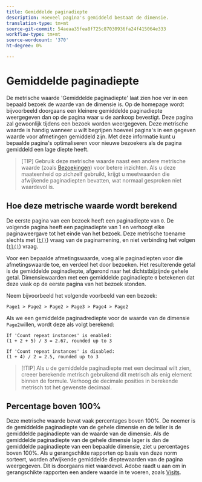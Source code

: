 ```yaml
---
title: Gemiddelde paginadiepte
description: Hoeveel pagina's gemiddeld bestaat de dimensie.
translation-type: tm+mt
source-git-commit: 54aeaa35fea8f725c87030936fa24f415064e333
workflow-type: tm+mt
source-wordcount: '370'
ht-degree: 0%

---
```



# Gemiddelde paginadiepte

De metrische waarde &#39;Gemiddelde paginadiepte&#39; laat zien hoe ver in een bepaald bezoek de waarde van de dimensie is. Op de homepage wordt bijvoorbeeld doorgaans een kleinere gemiddelde paginadiepte weergegeven dan op de pagina waar u de aankoop bevestigt. Deze pagina zal gewoonlijk tijdens een bezoek worden weergegeven. Deze metrische waarde is handig wanneer u wilt begrijpen hoeveel pagina&#39;s in een gegeven waarde voor afmetingen gemiddeld zijn. Met deze informatie kunt u bepaalde pagina&#39;s optimaliseren voor nieuwe bezoekers als de pagina gemiddeld een lage diepte heeft.

>[TIP] Gebruik deze metrische waarde naast een andere metrische waarde (zoals [Bezoekingen](visits.md)) voor betere inzichten. Als u deze maateenheid op zichzelf gebruikt, krijgt u meetwaarden die afwijkende paginadiepten bevatten, wat normaal gesproken niet waardevol is.

## Hoe deze metrische waarde wordt berekend

De eerste pagina van een bezoek heeft een paginadiepte van `0`. De volgende pagina heeft een paginadiepte van 1 en verhoogt elke paginaweergave tot het einde van het bezoek. Deze metrische toename slechts met ([`t()`](/help/implement/vars/functions/t-method.md)) vraag van de paginamening, en niet verbinding het volgen ([`tl()`](/help/implement/vars/functions/tl-method.md)) vraag.

Voor een bepaalde afmetingswaarde, voeg alle paginadiepten voor die afmetingswaarde toe, en verdeel het door bezoeken. Het resulterende getal is de gemiddelde paginadiepte, afgerond naar het dichtstbijzijnde gehele getal. Dimensiewaarden met een gemiddelde paginadiepte `0` betekenen dat deze vaak op de eerste pagina van het bezoek stonden.

Neem bijvoorbeeld het volgende voorbeeld van een bezoek:

```text
Page1 > Page2 > Page2 > Page3 > Page4 > Page2
```

Als we een gemiddelde paginadrediepte voor de waarde van de dimensie `Page2`willen, wordt deze als volgt berekend:

```text
If 'Count repeat instances' is enabled:
(1 + 2 + 5) / 3 = 2.67, rounded up to 3

If 'Count repeat instances' is disabled:
(1 + 4) / 2 = 2.5, rounded up to 3
```

>[!TIP] Als u de gemiddelde paginadiepte met een decimaal wilt zien, creeer berekende metrisch gebruikend dit metrisch als enig element binnen de formule. Verhoog de decimale posities in berekende metrisch tot het gewenste decimaal.

## Percentage boven 100%

Deze metrische waarde bevat vaak percentages boven 100%. De noemer is de gemiddelde paginadiepte van de gehele dimensie en de teller is de gemiddelde paginadiepte van de waarde van de dimensie. Als de gemiddelde paginadiepte van de gehele dimensie lager is dan de gemiddelde paginadiepte van een bepaalde dimensie, ziet u percentages boven 100%. Als u gerangschikte rapporten op basis van deze norm sorteert, worden afwijkende gemiddelde dieptewaarden van de pagina weergegeven. Dit is doorgaans niet waardevol. Adobe raadt u aan om in gerangschikte rapporten een andere waarde in te voeren, zoals [Visits](visits.md).